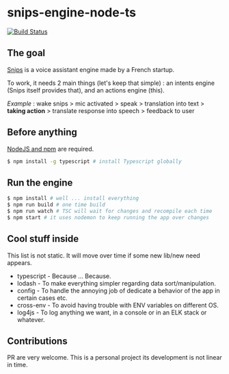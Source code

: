 # snips-engine-node-ts
[![Build Status](https://travis-ci.com/gjdass/snips-engine-node-ts.svg?branch=master)](https://travis-ci.com/gjdass/snips-engine-node-ts)

## The goal

[Snips](https://snips.ai) is a voice assistant engine made by a French startup.

To work, it needs 2 main things (let's keep that simple) : an intents engine (Snips itself provides that), and an actions engine (this).

_Example_ : wake snips > mic activated > speak > translation into text > **taking action** > translate response into speech > feedback to user

## Before anything

[NodeJS and npm](https://nodejs.org/en/) are required.

```bash
$ npm install -g typescript # install Typescript globally
```

## Run the engine

```bash
$ npm install # well ... install everything
$ npm run build # one time build
$ npm run watch # TSC will wait for changes and recompile each time
$ npm start # it uses nodemon to keep running the app over changes
```

## Cool stuff inside

This list is not static. It will move over time if some new lib/new need appears.

* typescript - Because ... Because.
* lodash - To make everything simpler regarding data sort/manipulation.
* config - To handle the annoying job of dedicate a behavior of the app in certain cases etc.
* cross-env - To avoid having trouble with ENV variables on different OS.
* log4js - To log anything we want, in a console or in an ELK stack or whatever.

## Contributions

PR are very welcome. This is a personal project its development is not linear in time.